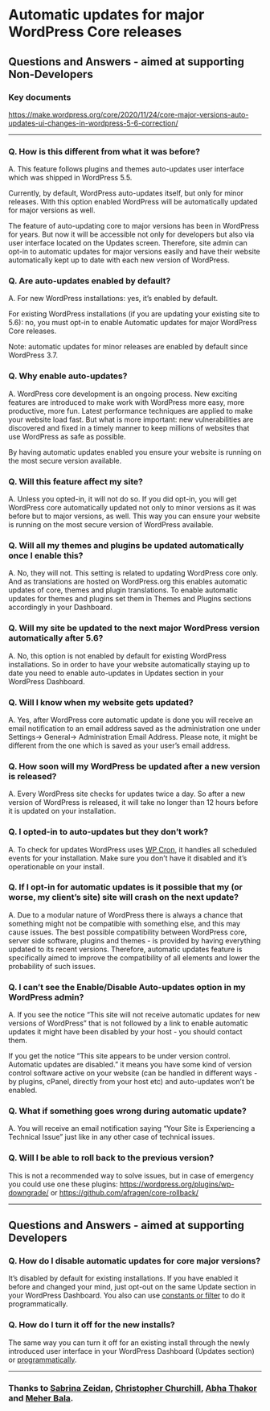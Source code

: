 # Automatic updates for major WordPress Core releases

## Questions and Answers - aimed at supporting Non-Developers 

### Key documents
https://make.wordpress.org/core/2020/11/24/core-major-versions-auto-updates-ui-changes-in-wordpress-5-6-correction/ 

***

### Q. How is this different from what it was before?
A. This feature follows plugins and themes auto-updates user interface which was shipped in WordPress 5.5.

Currently, by default, WordPress auto-updates itself, but only for minor releases. With this option enabled WordPress will be automatically updated for major versions as well.  

The feature of auto-updating core to major versions has been in WordPress for years. 
But now it will be accessible not only for developers but also via user interface located on the Updates screen. Therefore, site admin can opt-in to automatic updates for major versions easily and have their website automatically kept up to date with each new version of WordPress.

### Q. Are auto-updates enabled by default?
A. For new WordPress installations: yes, it’s enabled by default.

For existing WordPress installations (if you are updating your existing site to 5.6): no, you must opt-in to enable Automatic updates for major WordPress Core releases. 

Note: automatic updates for minor releases are enabled by default since WordPress 3.7.

### Q. Why enable auto-updates?
A. WordPress core development is an ongoing process. New exciting features are introduced to make work with WordPress more easy, more productive, more fun. Latest performance techniques are applied to make your website load fast. But what is more important: new vulnerabilities are discovered and fixed in a timely manner to keep millions of websites that use WordPress as safe as possible.

By having automatic updates enabled you ensure your website is running on the most secure version available.


### Q. Will this feature affect my site?
A. Unless you opted-in, it will not do so.
If you did opt-in, you will get WordPress core automatically updated not only to minor versions as it was before but to major versions, as well. This way you can ensure your website is running on the most secure version of WordPress available.


### Q. Will all my themes and plugins be updated automatically once I enable this?
A. No, they will not. This setting is related to updating WordPress core only.
And as translations are hosted on WordPress.org this enables automatic updates of core, themes and plugin translations.
To enable automatic updates for themes and plugins set them in Themes and Plugins sections accordingly in your Dashboard.


### Q. Will my site be updated to the next major WordPress version automatically after 5.6?
A. No, this option is not enabled by default for existing WordPress installations.
So in order to have your website automatically staying up to date you need to enable auto-updates in Updates section in your WordPress Dashboard.


### Q. Will I know when my website gets updated?
A. Yes, after WordPress core automatic update is done you will receive an email notification to an email address saved as the administration one  under Settings-> General-> Administration Email Address.
Please note, it might be different from the one which is saved as your user’s email address.


### Q. How soon will my WordPress be updated after a new version is released?
A. Every WordPress site checks for updates twice a day. So after a new version of WordPress is released, it will take no longer than 12 hours before it is updated on your installation.


### Q. I opted-in to auto-updates but they don’t work?
A. To check for updates WordPress uses [WP Cron](https://developer.wordpress.org/plugins/cron/), it handles all scheduled events for your installation. Make sure you don’t have it disabled and it’s operationable on your install.


### Q. If I opt-in for automatic updates is it possible that my (or worse, my client’s site) site will crash on the next update?
A. Due to a modular nature of WordPress there is always a chance that something might not be compatible with something else, and this may cause issues. 
The best possible compatibility between WordPress core, server side software, plugins and themes - is provided by having everything updated to its recent versions. 
Therefore, automatic updates feature is specifically aimed to improve the compatibility of all elements and lower the probability of such issues.


### Q. I can’t see the Enable/Disable Auto-updates option in my WordPress admin?
A. If you see the notice “This site will not receive automatic updates for new versions of WordPress” that is not followed by a link to enable automatic updates it might have been disabled by your host - you should contact them.

If you get the notice “This site appears to be under version control. Automatic updates are disabled.” it means you have some kind of version control software active on your website (can be handled in different ways - by plugins, cPanel, directly from your host etc) and auto-updates won’t be enabled.


### Q. What if something goes wrong during automatic update? 
A. You will receive an email notification saying “Your Site is Experiencing a Technical Issue” just like in any other case of technical issues.


### Q. Will I be able to roll back to the previous version? 
This is not a recommended way to solve issues, but in case of emergency you could use one these plugins: https://wordpress.org/plugins/wp-downgrade/ or https://github.com/afragen/core-rollback/

***

## Questions and Answers - aimed at supporting Developers

### Q. How do I disable automatic updates for core major versions?
It’s disabled by default for existing installations.
If you have enabled it before and changed your mind, just opt-out on the same Update section in your WordPress Dashboard. You also can use [constants or filter](https://make.wordpress.org/core/2020/11/24/core-major-versions-auto-updates-ui-changes-in-wordpress-5-6-correction/)  to do it programmatically.


### Q. How do I turn it off for the new installs?
The same way you can turn it off for an existing install through the newly introduced user interface in your WordPress Dashboard (Updates section) or [programmatically](https://make.wordpress.org/core/2020/11/24/core-major-versions-auto-updates-ui-changes-in-wordpress-5-6-correction/).

***

### Thanks to [Sabrina Zeidan](https://profiles.wordpress.org/sabrinazeidan/), [Christopher Churchill](https://profiles.wordpress.org/vimes1984/), [Abha Thakor](https://profiles.wordpress.org/webcommsat/) and [Meher Bala](https://profiles.wordpress.org/meher/).





















